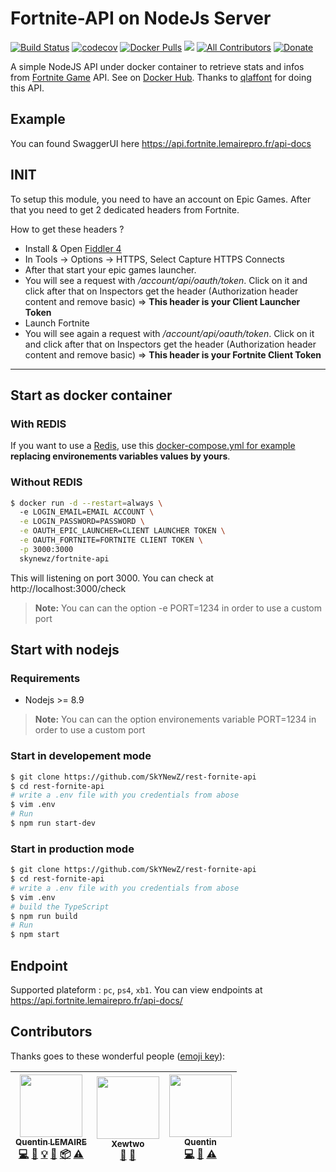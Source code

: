 # Fortnite-API on NodeJs Server
[![Build Status](https://travis-ci.org/SkYNewZ/rest-fornite-api.svg?branch=master)](https://travis-ci.org/SkYNewZ/rest-fornite-api)
[![codecov](https://codecov.io/gh/SkYNewZ/rest-fornite-api/branch/master/graph/badge.svg)](https://codecov.io/gh/SkYNewZ/rest-fornite-api)
[![Docker Pulls](https://img.shields.io/docker/pulls/skynewz/fortnite-api.svg)](https://hub.docker.com/r/skynewz/fortnite-api/)
[![](https://images.microbadger.com/badges/version/skynewz/fortnite-api.svg)](https://microbadger.com/images/skynewz/fortnite-api "Get your own version badge on microbadger.com")
[![All Contributors](https://img.shields.io/badge/all_contributors-3-orange.svg?style=flat-square)](#contributors)
[![Donate](https://img.shields.io/badge/Donate-PayPal-green.svg)](https://www.paypal.me/QLemaire/2)

A simple NodeJS API under docker container to retrieve stats and infos from [Fortnite Game](https://www.epicgames.com/fortnite/fr/home) API.
See on [Docker Hub](https://hub.docker.com/r/skynewz/fortnite-api/).
Thanks to [qlaffont](https://github.com/qlaffont/fortnite-api) for doing this API.

## Example
You can found SwaggerUI here https://api.fortnite.lemairepro.fr/api-docs

## INIT
To setup this module, you need to have an account on Epic Games. After that you need to get 2 dedicated headers from Fortnite.

How to get these headers ?
- Install & Open [Fiddler 4](https://www.telerik.com/download/fiddler)
- In Tools -> Options -> HTTPS, Select Capture HTTPS Connects
- After that start your epic games launcher.
- You will see a request with */account/api/oauth/token*. Click on it and click after that on Inspectors get the header (Authorization header content and remove basic) => **This header is your Client Launcher Token**
- Launch Fortnite
- You will see again a request with */account/api/oauth/token*. Click on it and click after that on Inspectors get the header (Authorization header content and remove basic) => **This header is your Fortnite Client Token**

--------

## Start as docker container

### With REDIS
If you want to use a [Redis](https://hub.docker.com/_/redis/), use this [docker-compose.yml for example](https://github.com/SkYNewZ/rest-fornite-api/blob/master/docker-compose.yml) **replacing environements variables values by yours**.


### Without REDIS
```bash
$ docker run -d --restart=always \     
  -e LOGIN_EMAIL=EMAIL ACCOUNT \
  -e LOGIN_PASSWORD=PASSWORD \
  -e OAUTH_EPIC_LAUNCHER=CLIENT LAUNCHER TOKEN \
  -e OAUTH_FORTNITE=FORTNITE CLIENT TOKEN \
  -p 3000:3000
  skynewz/fortnite-api
```
This will listening on port 3000. You can check at http://localhost:3000/check

> **Note:**
> You can can the option -e PORT=1234 in order to use a custom port

## Start with nodejs
### Requirements
* Nodejs >= 8.9
> **Note:**
> You can can the option environements variable PORT=1234 in order to use a custom port

### Start in developement mode
```bash
$ git clone https://github.com/SkYNewZ/rest-fornite-api
$ cd rest-fornite-api
# write a .env file with you credentials from abose
$ vim .env
# Run
$ npm run start-dev
```

### Start in production mode
```bash
$ git clone https://github.com/SkYNewZ/rest-fornite-api
$ cd rest-fornite-api
# write a .env file with you credentials from abose
$ vim .env
# build the TypeScript
$ npm run build
# Run
$ npm start
```

## Endpoint
Supported plateform : `pc`, `ps4`, `xb1`.
You can view endpoints at https://api.fortnite.lemairepro.fr/api-docs/

## Contributors

Thanks goes to these wonderful people ([emoji key](https://github.com/kentcdodds/all-contributors#emoji-key)):

<!-- ALL-CONTRIBUTORS-LIST:START - Do not remove or modify this section -->
<!-- prettier-ignore -->
| [<img src="https://avatars3.githubusercontent.com/u/26750012?v=4" width="100px;"/><br /><sub><b>Quentin LEMAIRE</b></sub>](https://www.lemairepro.fr/)<br />[💻](https://github.com/SkYNewZ/rest-fornite-api/commits?author=SkYNewZ "Code") [📖](https://github.com/SkYNewZ/rest-fornite-api/commits?author=SkYNewZ "Documentation") [💡](#example-SkYNewZ "Examples") [🤔](#ideas-SkYNewZ "Ideas, Planning, & Feedback") [📦](#platform-SkYNewZ "Packaging/porting to new platform") [⚠️](https://github.com/SkYNewZ/rest-fornite-api/commits?author=SkYNewZ "Tests") | [<img src="https://avatars1.githubusercontent.com/u/24639184?v=4" width="100px;"/><br /><sub><b>Xewtwo</b></sub>](https://github.com/Xewtwo)<br />[🐛](https://github.com/SkYNewZ/rest-fornite-api/issues?q=author%3AXewtwo "Bug reports") [🤔](#ideas-Xewtwo "Ideas, Planning, & Feedback") | [<img src="https://avatars3.githubusercontent.com/u/10044790?v=4" width="100px;"/><br /><sub><b>Quentin</b></sub>](http://qlaffont.com)<br />[💻](https://github.com/SkYNewZ/rest-fornite-api/commits?author=qlaffont "Code") [🤔](#ideas-qlaffont "Ideas, Planning, & Feedback") [⚠️](https://github.com/SkYNewZ/rest-fornite-api/commits?author=qlaffont "Tests") |
| :---: | :---: | :---: |
<!-- ALL-CONTRIBUTORS-LIST:END -->

